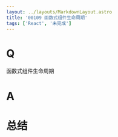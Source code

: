 ```yaml
---
layout: ../layouts/MarkdownLayout.astro
title: '00109 函数式组件生命周期'
tags: ['React', '未完成']
---
```


# Q

函数式组件生命周期

# A



# 总结



<script>
  function func() {

  }
  
</script>
